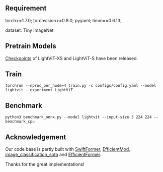 ## Requirement

torch>=1.7.0; torchvision>=0.8.0; pyyaml; timm==0.6.13;

dataset: Tiny ImageNet

## Pretrain Models
[Checkpoints](https://drive.google.com/drive/folders/1j-sMMejHUJz-b09tEReP_abSf-vhtAFD?usp=drive_link) of LightViT-XS and LightViT-S have been released.

## Train

```torchrun --nproc_per_node=4 train.py -c configs/config.yaml --model lightvit --experiment LightViT```

## Benchmark

```python3 benchmark_onnx.py --model lightvit --input-size 3 224 224 --benchmark_cpu```

## Acknowledgement

Our code base is partly built with [SwiftFormer](https://github.com/Amshaker/SwiftFormer), [EfficientMod](https://github.com/ma-xu/EfficientMod/tree/main), [image_classification_sota](https://github.com/hunto/image_classification_sota) and [EfficientFormer](https://github.com/snap-research/EfficientFormer/tree/main).

Thanks for the great implementations!

